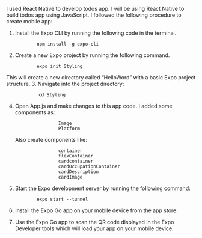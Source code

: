 I used React Native to develop todos app. I will be using React Native to build todos app using JavaScript. 
I followed the following procedure to create mobile app:
1.	Install the Expo CLI by running the following code in the terminal.

                npm install -g expo-cli
2.	Create a new Expo project by running the following command.

                expo init Styling
This will create a new directory called “HelloWord” with a basic Expo project structure.
3.	Navigate into the project directory:

                cd Styling
4.	Open App.js and make changes to this app code. I added some components as:

                        Image
                        Platform
    Also create components like:
    
                        container
                        flexContainer
                        cardcontainer
                        cardOccupationContainer
                        cardDescription
                        cardImage
5.	Start the Expo development server by running the following command:

                expo start --tunnel
6.	Install the Expo Go app on your mobile device from the app store.
7.	Use the Expo Go app to scan the QR code displayed in the Expo Developer tools which will load your app on your mobile device.


